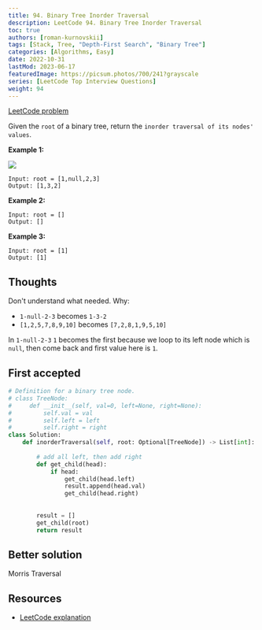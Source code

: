 ```yaml
---
title: 94. Binary Tree Inorder Traversal
description: LeetCode 94. Binary Tree Inorder Traversal
toc: true
authors: [roman-kurnovskii]
tags: [Stack, Tree, "Depth-First Search", "Binary Tree"]
categories: [Algorithms, Easy]
date: 2022-10-31
lastMod: 2023-06-17
featuredImage: https://picsum.photos/700/241?grayscale
series: [LeetCode Top Interview Questions]
weight: 94
---
```



[LeetCode problem](https://leetcode.com/problems/binary-tree-inorder-traversal/)

Given the `root` of a binary tree, return the `inorder traversal of its nodes' values`.

**Example 1:**

![](https://assets.leetcode.com/uploads/2020/09/15/inorder_1.jpg)

    Input: root = [1,null,2,3]
    Output: [1,3,2]

**Example 2:**

    Input: root = []
    Output: []

**Example 3:**

    Input: root = [1]
    Output: [1]

## Thoughts

Don't understand what needed. Why:

- `1-null-2-3` becomes `1-3-2`
- `[1,2,5,7,8,9,10]` becomes `[7,2,8,1,9,5,10]`

In `1-null-2-3` `1` becomes the first because we loop to its left node which is `null`, then come back and first value here is `1`.

## First accepted

```python
# Definition for a binary tree node.
# class TreeNode:
#     def __init__(self, val=0, left=None, right=None):
#         self.val = val
#         self.left = left
#         self.right = right
class Solution:
    def inorderTraversal(self, root: Optional[TreeNode]) -> List[int]:
        
        # add all left, then add right
        def get_child(head):
            if head:
                get_child(head.left)
                result.append(head.val)
                get_child(head.right)
                
                
        result = [] 
        get_child(root)
        return result
```

## Better solution

Morris Traversal

## Resources

- [LeetCode explanation](https://leetcode.com/problems/binary-tree-inorder-traversal/solution/)
